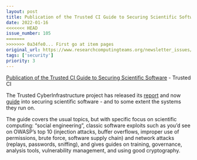 ```yaml
---
layout: post
title: Publication of the Trusted CI Guide to Securing Scientific Software - Trusted CI
date: 2022-01-16
<<<<<<< HEAD
issue_number: 105
=======
>>>>>>> 0a34fe0... First go at item pages
original_url: https://www.researchcomputingteams.org/newsletter_issues/0105
tags: ['security']
priority: 3
---
```


<!-- markdownlint-disable MD033 -->
<!-- markdownlint-disable MD041 -->
<!-- markdownlint-disable MD049 -->

[Publication of the Trusted CI Guide to Securing Scientific Software](https://blog.trustedci.org/2021/12/publication-of-trusted-ci-guide-to.html) - Trusted CI

The Trusted CyberInfrastructure project has released its [report](https://hdl.handle.net/2022/26799) and now [guide](https://doi.org/10.5281/zenodo.5777646) into securing scientific software - and to some extent the systems they run on.

The guide covers the usual topics, but with specific focus on scientific computing:  “social engineering”, classic software exploits such as you’d see on OWASP’s top 10 (injection attacks, buffer overflows, improper use of permissions, brute force, software supply chain) and network attacks (replays, passwords, sniffing), and gives guides on training, governance, analysis tools, vulnerability management, and using good cryptography.
